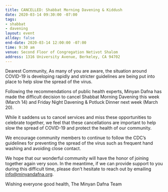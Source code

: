 ```yaml
---
title: CANCELLED: Shabbat Morning Davening & Kiddush
date: 2020-03-14 09:30:00 -07:00
tags:
- shabbat
- davening
layout: event
allday: false
end-date: 2020-03-14 12:00:00 -07:00
time: 9:30 am
venue: Second Floor of Congregation Netivot Shalom
address: 1316 University Avenue, Berkeley, CA 94702
---
```


Dearest Community,
As many of you are aware, the situation around COVID-19 is developing rapidly and stricter guidelines are being put into place to help slow the spread of the virus.

Following the recommendations of public health experts, Minyan Dafna has made the difficult decision to cancel Shabbat Morning Davening this week (March 14) and Friday Night Davening & Potluck Dinner next week (March 20).

While it saddens us to cancel services and miss these opportunities to celebrate together, we feel that these cancellations are important to help slow the spread of COVID-19 and protect the health of our community.

We encourage community members to continue to follow the CDC’s guidelines for preventing the spread of the virus such as frequent hand washing and avoiding close contact.

We hope that our wonderful community will have the honor of joining together again very soon. In the meantime, if we can provide support to you during this difficult time, please don’t hesitate to reach out by emailing info@minyandafna.org.

Wishing everyone good health,
The Minyan Dafna Team
